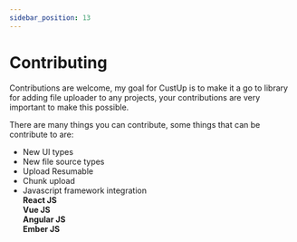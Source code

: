 ```yaml
---
sidebar_position: 13
---
```


# Contributing

Contributions are welcome, my goal for CustUp is to make it a go to library for adding file uploader to any projects, your contributions are very important to make this possible.  
  
There are many things you can contribute, some things that can be contribute to are:
  
- New UI types
- New file source types
- Upload Resumable
- Chunk upload
- Javascript framework integration  
    **React JS**  
    **Vue JS**  
    **Angular JS**  
    **Ember JS**  
